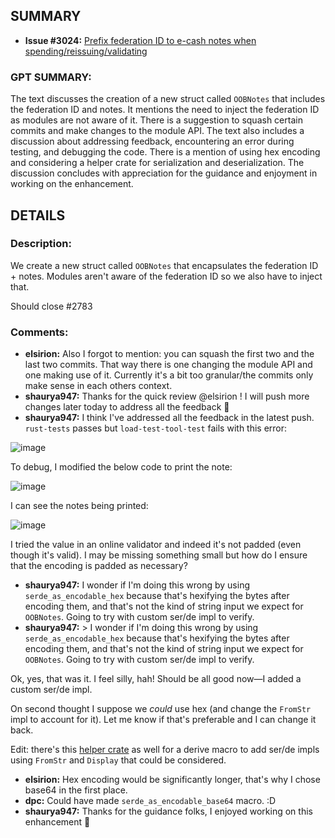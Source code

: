 ## SUMMARY
- **Issue #3024:** [Prefix federation ID to e-cash notes when spending/reissuing/validating](https://github.com/fedimint/fedimint/pull/3024)

### GPT SUMMARY:
The text discusses the creation of a new struct called `OOBNotes` that includes the federation ID and notes. It mentions the need to inject the federation ID as modules are not aware of it. There is a suggestion to squash certain commits and make changes to the module API. The text also includes a discussion about addressing feedback, encountering an error during testing, and debugging the code. There is a mention of using hex encoding and considering a helper crate for serialization and deserialization. The discussion concludes with appreciation for the guidance and enjoyment in working on the enhancement.

## DETAILS
### Description:
We create a new struct called `OOBNotes` that encapsulates the federation ID + notes. Modules aren't aware of the federation ID so we also have to inject that.

Should close #2783 

### Comments:
- **elsirion:** Also I forgot to mention: you can squash the first two and the last two commits. That way there is one changing the module API and one making use of it. Currently it's a bit too granular/the commits only make sense in each others context.
- **shaurya947:** Thanks for the quick review @elsirion ! I will push more changes later today to address all the feedback :slightly_smiling_face: 
- **shaurya947:** I think I've addressed all the feedback in the latest push. `rust-tests` passes  but `load-test-tool-test` fails with this error:

![image](https://github.com/fedimint/fedimint/assets/3454081/ed356149-11cc-4dd1-a27e-217137e37132)

To debug, I modified the below code to print the note:

![image](https://github.com/fedimint/fedimint/assets/3454081/5c04a485-f63a-4215-9d5a-3442eee5f67a)

I can see the notes being printed:

![image](https://github.com/fedimint/fedimint/assets/3454081/eb9b5a76-54ef-440d-83f1-72efbb542e11)

I tried the value in an online validator and indeed it's not padded (even though it's valid). I may be missing something small but how do I ensure that the encoding is padded as necessary?
- **shaurya947:** I wonder if I'm doing this wrong by using `serde_as_encodable_hex` because that's hexifying the bytes after encoding them, and that's not the kind of string input we expect for `OOBNotes`. Going to try with custom ser/de impl to verify.
- **shaurya947:** > I wonder if I'm doing this wrong by using `serde_as_encodable_hex` because that's hexifying the bytes after encoding them, and that's not the kind of string input we expect for `OOBNotes`. Going to try with custom ser/de impl to verify.

Ok, yes, that was it. I feel silly, hah! Should be all good now—I added a custom ser/de impl.

On second thought I suppose we _could_ use hex (and change the `FromStr` impl to account for it). Let me know if that's preferable and I can change it back.

Edit: there's this [helper crate](https://docs.rs/serde_with/latest/serde_with/derive.DeserializeFromStr.html) as well for a derive macro to add ser/de impls using `FromStr` and `Display` that could be considered.
- **elsirion:** Hex encoding would be significantly longer, that's why I chose base64 in the first place.
- **dpc:** Could have made `serde_as_encodable_base64` macro. :D
- **shaurya947:** Thanks for the guidance folks, I enjoyed working on this enhancement :raised_hands: 


